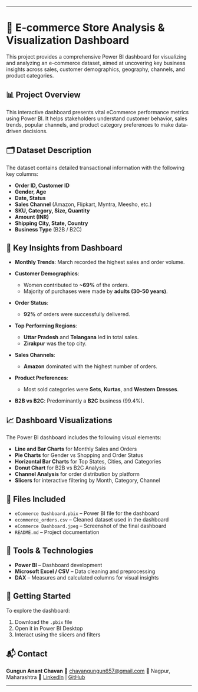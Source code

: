 

---

# 🛒 E-commerce Store Analysis & Visualization Dashboard

This project provides a comprehensive Power BI dashboard for visualizing and analyzing an e-commerce dataset, aimed at uncovering key business insights across sales, customer demographics, geography, channels, and product categories.

## 📊 Project Overview

This interactive dashboard presents vital eCommerce performance metrics using Power BI. It helps stakeholders understand customer behavior, sales trends, popular channels, and product category preferences to make data-driven decisions.

## 🗂️ Dataset Description

The dataset contains detailed transactional information with the following key columns:

* **Order ID, Customer ID**
* **Gender, Age**
* **Date, Status**
* **Sales Channel** (Amazon, Flipkart, Myntra, Meesho, etc.)
* **SKU, Category, Size, Quantity**
* **Amount (INR)**
* **Shipping City, State, Country**
* **Business Type** (B2B / B2C)

## 📌 Key Insights from Dashboard

* **Monthly Trends**: March recorded the highest sales and order volume.
* **Customer Demographics**:

  * Women contributed to **\~69%** of the orders.
  * Majority of purchases were made by **adults (30-50 years)**.
* **Order Status**:

  * **92%** of orders were successfully delivered.
* **Top Performing Regions**:

  * **Uttar Pradesh** and **Telangana** led in total sales.
  * **Zirakpur** was the top city.
* **Sales Channels**:

  * **Amazon** dominated with the highest number of orders.
* **Product Preferences**:

  * Most sold categories were **Sets**, **Kurtas**, and **Western Dresses**.
* **B2B vs B2C**: Predominantly a **B2C** business (99.4%).

## 📈 Dashboard Visualizations

The Power BI dashboard includes the following visual elements:

* **Line and Bar Charts** for Monthly Sales and Orders
* **Pie Charts** for Gender vs Shopping and Order Status
* **Horizontal Bar Charts** for Top States, Cities, and Categories
* **Donut Chart** for B2B vs B2C Analysis
* **Channel Analysis** for order distribution by platform
* **Slicers** for interactive filtering by Month, Category, Channel

## 📁 Files Included

* `eCommerce Dashboard.pbix` – Power BI file for the dashboard
* `ecommerce_orders.csv` – Cleaned dataset used in the dashboard
* `eCommerce Dashboard.jpeg` – Screenshot of the final dashboard
* `README.md` – Project documentation

## 🧠 Tools & Technologies

* **Power BI** – Dashboard development
* **Microsoft Excel / CSV** – Data cleaning and preprocessing
* **DAX** – Measures and calculated columns for visual insights

## 🚀 Getting Started

To explore the dashboard:

1. Download the `.pbix` file
2. Open it in Power BI Desktop
3. Interact using the slicers and filters

## 📬 Contact

**Gungun Anant Chavan**
📧 [chavangungun657@gmail.com](mailto:chavangungun657@gmail.com)
📍 Nagpur, Maharashtra
🔗 [LinkedIn](https://www.linkedin.com/in/gungun-chavan-822440259/) | [GitHub](https://github.com/Gungunachavan)

---

